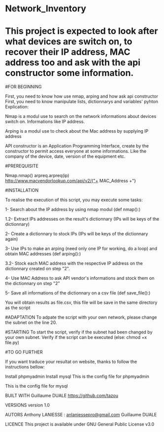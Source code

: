 # Network_Inventory

# This project is expected to look after what devices are switch on, to recover their IP address, MAC address too and ask with the api constructor some information. 

#FOR BEGINNING

First, you need to know how use nmap, arping and how ask api constructor
First, you need to know manipulate lists, dictionnarys and variables' pyhton
Explication: 

Nmap is a modul use to search on the network informations about devices switch on. Informations like IP address. 

Arping is a modul use to check about the Mac address by supplying IP address

API constructor is an Application Programming Interface, create by the constructor to permit access everyone at some informations. Like the company of the device, date, version of the equipment etc.  


#PREREQUISITE

Nmap.nmap()
arpreq.arpreq(ip)
http://www.macvendorlookup.com/api/v2/{"+ MAC_Address +"}


#INSTALLATION

To realise the execution of this script, you may execute some tasks:

1- Search about the IP address by using nmap modul (def nmap():)

1.2- Extract IPs addresses on the result's dictionnary (IPs will be keys of the dictionnary)

2- Create a dictionnary to stock IPs (IPs will be keys of the dictionnary again)

3- Use IPs to make an arping (need only one IP for working, do a loop) and obtain MAC addresses (def arping():)

3.2- Stock each MAC address with the respective IP address on the dictionnary created on step "2".

4- Use MAC Address to ask API vendor's informations and stock them on the dictionnary on step "2"

5- Save all informations of the dictionnary on a csv file (def save_file():)

You will obtain results as file.csv, this file will be save in the same directory as the script 

#ADAPTATION
To adpate the script with your own network, please change the subnet on the line 20. 

#STARTING
To start the script, verify if the subnet had been changed by your own subnet. 
Verify if the script can be executed (else: chmod +x file.py)


#TO GO FURTHER

If you want traduce your resultat on website, thanks to follow the instructions bellow: 

Install phpmyadmin
Install mysql
This is the config file for phpmyadmin

This is the config file for mysql


BUILT WITH Guillaume DUALE
https://github.com/tazou


VERSIONS 
version 1.0

AUTORS
Anthony LANIESSE : anlaniessepro@gmail.com
Guillaume DUALE

LICENCE
This project is available under GNU General Public License v3.0
